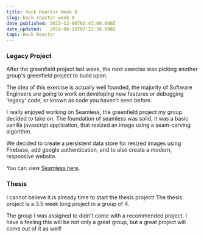 ```yaml
---
title: Hack Reactor Week 8
slug: hack-reactor-week-8
date_published: 2015-12-06T02:43:00.000Z
date_updated:   2016-06-13T07:22:38.000Z
tags: Hack Reactor
---
```


### Legacy Project

After the greenfield project last week, the next exercise was picking another group's greenfield project to build upon.

The idea of this exercise is actually well founded, the majority of Software Engineers are going to work on developing new features or debugging 'legacy' code, or known as code you haven't seen before.

I really enjoyed working on Seamless, the greenfield project my group decided to take on. The foundation of seamless was solid, it was a basic vanilla javascript application, that resized an image using a seam-carving algorithm.

We decided to create a persistent data store for resized images using Firebase, add google authentication, and to also create a modern, responsive website.

You can view [Seamless here](http://hrr9-seamless.herokuapp.com).

### Thesis

I cannot believe it is already time to start the thesis project! The thesis project is a 3.5 week long project in a group of 4.

The group I was assigned to didn't come with a recommended project. I have a feeling this will be not only a great group, but a great project will come out of it as well!

